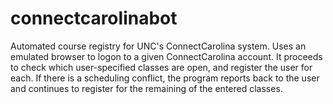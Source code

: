 # connectcarolinabot

Automated course registry for UNC's ConnectCarolina system. Uses an emulated browser to logon to a given ConnectCarolina
account. It proceeds to check which user-specified classes are open, and register the user for each. If there is a scheduling
conflict, the program reports back to the user and continues to register for the remaining of the entered classes.
